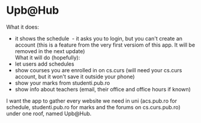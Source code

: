 <h1>Upb@Hub</h1>

What it does:
  - it shows the schedule
  - it asks you to login, but you can't create an account (this is a feature from the very first versiom of this app. It will be removed in the next update)  
What it will do (hopefully):
  - let users add schedules
  - show courses you are enrolled in on cs.curs (will need your cs.curs account, but it won't save it outside your phone)
  - show your marks from studenti.pub.ro
  - show info about teachers (email, their office and office hours if known)

I want the app to gather every website we need in uni (acs.pub.ro for schedule, studenti.pub.ro for marks and the forums on cs.curs.pub.ro) under one roof, named Upb@Hub.
